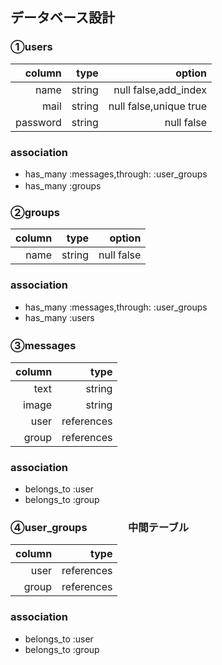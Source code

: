 ## データベース設計

### ①users


|column|type|option|
|--:|--:|--:|
|name|string|null false,add_index|
|mail|string|null false,unique true|
|password|string|null false|


### association
* has_many :messages,through: :user_groups
* has_many :groups　

### ②groups


|column|type|option|
|--:|--:|--:|
|name|string|null false|


### association
* has_many :messages,through: :user_groups
* has_many :users

### ③messages　

|column|type|
|--:|--:|
|text|string|
|image|string|
|user|references|
|group|references|

### association
* belongs_to :user
* belongs_to :group

### ④user_groups　　　　中間テーブル

|column|type|
|--:|--:|
|user|references|
|group|references|


### association
* belongs_to :user
* belongs_to :group

